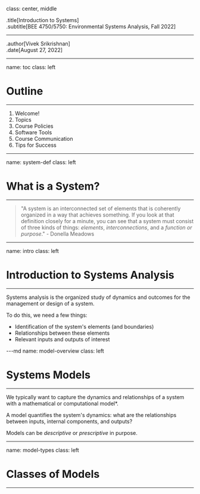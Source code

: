 class: center, middle

.title[Introduction to Systems]
<br>
.subtitle[BEE 4750/5750: Environmental Systems Analysis, Fall 2022]
***
.author[Vivek Srikrishnan]
<br>
.date[August 27, 2022]

---
name: toc
class: left

# Outline
***

1. Welcome!
2. Topics
3. Course Policies
4. Software Tools
5. Course Communication
6. Tips for Success

---
name: system-def
class: left

# What is a System?
***

> "A system is an interconnected set of elements that is coherently organized in a way that achieves something. If you look at that definition closely for a minute, you can see that a system must consist of three kinds of things: *elements*, *interconnections*, and a *function or purpose*." - Donella Meadows

---
name: intro
class: left

# Introduction to Systems Analysis
***

Systems analysis is the organized study of dynamics and outcomes for the management or design of a system.

To do this, we need a few things:
* Identification of the system's elements (and boundaries)
* Relationships between these elements
* Relevant inputs and outputs of interest

---md
name: model-overview
class: left

# Systems Models
***

We typically want to capture the dynamics and relationships of a system with a mathematical or computational model*.

A model quantifies the system's dynamics: what are the relationships between inputs, internal components, and outputs?

Models can be *descriptive* or *prescriptive* in purpose.

---
name: model-types
class: left

# Classes of Models
***
